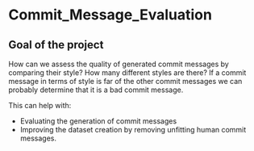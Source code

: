 # Commit_Message_Evaluation


## Goal of the project

How can we assess the quality of generated commit messages by comparing their style? How many different styles are there? If a commit message in terms of style is far of the other commit messages we can probably determine that it is a bad commit message.

This can help with:

- Evaluating the generation of commit messages
- Improving the dataset creation by removing unfitting human commit messages.

